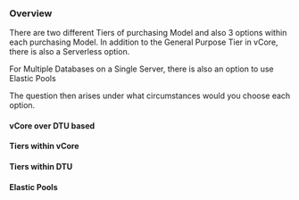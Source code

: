 
### Overview

There are two different Tiers of purchasing Model and also 3 options within each purchasing Model. In addition to the General Purpose Tier in vCore, there is also a Serverless option.

For Multiple Databases on a Single Server, there is also an option to use Elastic Pools

The question then arises under what circumstances would you choose each option.

#### vCore over DTU based



#### Tiers within vCore



#### Tiers within DTU 


#### Elastic Pools
